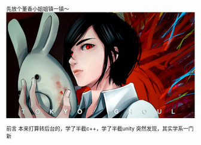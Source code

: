 先放个董香小姐姐镇一镇～
![董香](https://github.com/13731160065/iOS2Android/raw/master/Images/dx.jpg)

前言
本来打算转后台的，学了半截c++，学了半截unity
突然发现，其实学系一门新
